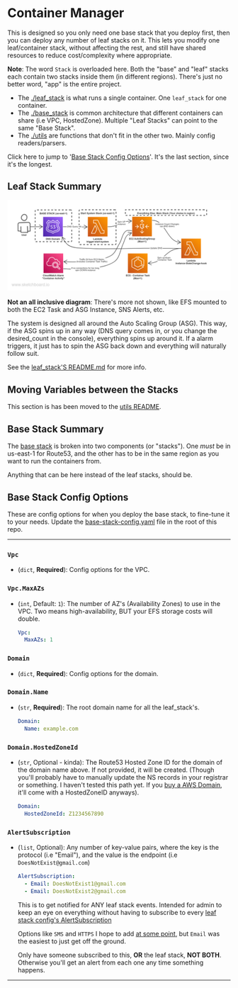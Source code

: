 # Container Manager

This is designed so you only need one base stack that you deploy first, then you can deploy any number of leaf stacks on it. This lets you modify one leaf/container stack, without affecting the rest, and still have shared resources to reduce cost/complexity where appropriate.

**Note**: The word `Stack` is overloaded here. Both the "base" and "leaf" stacks each contain two stacks inside them (in different regions). There's just no better word, "app" is the entire project.

- The [./leaf_stack](./leaf_stack/README.md) is what runs a single container. One `leaf_stack` for one container.
- The [./base_stack](./base_stack/README.md) is common architecture that different containers can share (i.e VPC, HostedZone). Multiple "Leaf Stacks" can point to the same "Base Stack".
- The [./utils](./utils/README.md) are functions that don't fit in the other two. Mainly config readers/parsers.

Click here to jump to '[Base Stack Config Options](#base-stack-config-options)'. It's the last section, since it's the longest.

## Leaf Stack Summary

![picture](/Resources/AWS-ContainerManager_Basic_Diagram.png)
<!-- Original board: https://sketchboard.me/REucJJtlrBCi#/ -->

**Not an all inclusive diagram**: There's more not shown, like EFS mounted to both the EC2 Task and ASG Instance, SNS Alerts, etc.

The system is designed all around the Auto Scaling Group (ASG). This way, if the ASG spins up in any way (DNS query comes in, or you change the desired_count in the console), everything spins up around it. If a alarm triggers, it just has to spin the ASG back down and everything will naturally follow suit.

See the [leaf_stack'S README.md](./leaf_stack/README.md) for more info.

## Moving Variables between the Stacks

This section is has been moved to the [utils README](./utils/README.md#moving-variables-between-the-stacks).

## Base Stack Summary

The [base stack](./base_stack/README.md) is broken into two components (or "stacks"). One *must* be in us-east-1 for Route53, and the other has to be in the same region as you want to run the containers from.

Anything that can be here instead of the leaf stacks, should be.

## Base Stack Config Options

These are config options for when you deploy the base stack, to fine-tune it to your needs. Update the [base-stack-config.yaml](/base-stack-config.yaml) file in the root of this repo.

---

### `Vpc`

- (`dict`, **Required**): Config options for the VPC.

### `Vpc.MaxAZs`

- (`int`, Default: `1`): The number of AZ's (Availability Zones) to use in the VPC. Two means high-availability, BUT your EFS storage costs will double.

   ```yaml
   Vpc:
     MaxAZs: 1
   ```

### `Domain`

- (`dict`, **Required**): Config options for the domain.

### `Domain.Name`

- (`str`, **Required**): The root domain name for all the leaf_stack's.

   ```yaml
   Domain:
     Name: example.com
   ```

### `Domain.HostedZoneId`

- (`str`, Optional - kinda): The Route53 Hosted Zone ID for the domain of the domain name above. If not provided, it will be created. (Though you'll probably have to manually update the NS records in your registrar or something. I haven't tested this path yet. If you [buy a AWS Domain](https://aws.amazon.com/getting-started/hands-on/get-a-domain/), it'll come with a HostedZoneID anyways).

   ```yaml
   Domain:
     HostedZoneId: Z1234567890
   ```

### `AlertSubscription`

- (`list`, Optional): Any number of key-value pairs, where the key is the protocol (i.e "Email"), and the value is the endpoint (i.e `DoesNotExist@gmail.com`)

   ```yaml
   AlertSubscription:
     - Email: DoesNotExist1@gmail.com
     - Email: DoesNotExist2@gmail.com
   ```

   This is to get notified for ANY leaf stack events. Intended for admin to keep an eye on everything without having to subscribe to every [leaf stack config's AlertSubscription](/Examples/README.md#alertsubscription)

   Options like `SMS` and `HTTPS` I hope to add [at some point](https://github.com/Cameronsplaze/AWS-ContainerManager/issues/22), but `Email` was the easiest to just get off the ground.

   Only have someone subscribed to this, **OR** the leaf stack, **NOT BOTH**. Otherwise you'll get an alert from each one any time something happens.

---
